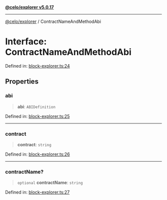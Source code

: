 [**@celo/explorer v5.0.17**](../README.md)

***

[@celo/explorer](../README.md) / ContractNameAndMethodAbi

# Interface: ContractNameAndMethodAbi

Defined in: [block-explorer.ts:24](https://github.com/celo-org/developer-tooling/blob/master/packages/sdk/explorer/src/block-explorer.ts#L24)

## Properties

### abi

> **abi**: `ABIDefinition`

Defined in: [block-explorer.ts:25](https://github.com/celo-org/developer-tooling/blob/master/packages/sdk/explorer/src/block-explorer.ts#L25)

***

### contract

> **contract**: `string`

Defined in: [block-explorer.ts:26](https://github.com/celo-org/developer-tooling/blob/master/packages/sdk/explorer/src/block-explorer.ts#L26)

***

### contractName?

> `optional` **contractName**: `string`

Defined in: [block-explorer.ts:27](https://github.com/celo-org/developer-tooling/blob/master/packages/sdk/explorer/src/block-explorer.ts#L27)
